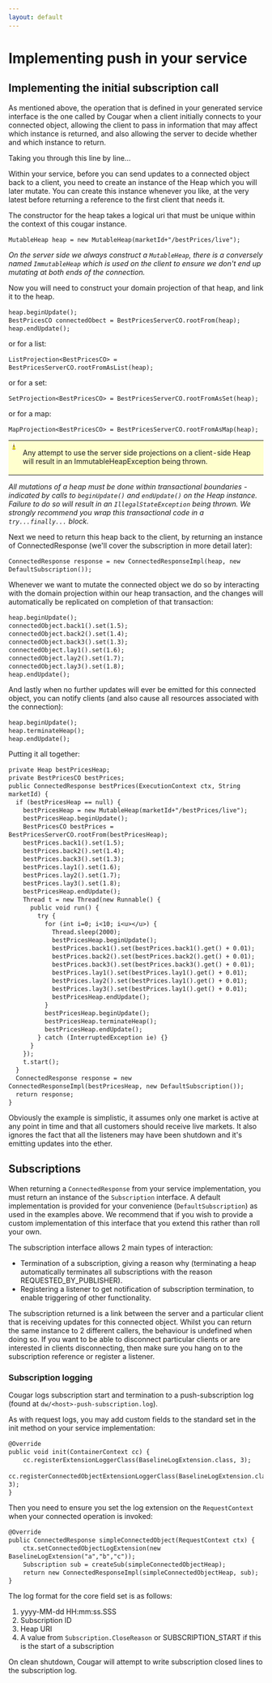 ```yaml
---
layout: default
---
```

# Implementing push in your service

## Implementing the initial subscription call

As mentioned above, the operation that is defined in your generated service interface is the one called by Cougar when a
client initially connects to your connected object, allowing the client to pass in information that may affect which
instance is returned, and also allowing the server to decide whether and which instance to return.

Taking you through this line by line...

Within your service, before you can send updates to a connected object back to a client, you need to create an instance
of the Heap which you will later mutate. You can create this instance whenever you like, at the very latest before returning
a reference to the first client that needs it.

The constructor for the heap takes a logical uri that must be unique within the context of this cougar instance.

    MutableHeap heap = new MutableHeap(marketId+"/bestPrices/live");

*On the server side we always construct a `MutableHeap`, there is a conversely named `ImmutableHeap` which is used
on the client to ensure we don't end up mutating at both ends of the connection.*

Now you will need to construct your domain projection of that heap, and link it to the heap.

    heap.beginUpdate();
    BestPricesCO connectedObect = BestPricesServerCO.rootFrom(heap);
    heap.endUpdate();

or for a list:

    ListProjection<BestPricesCO> = BestPricesServerCO.rootFromAsList(heap);

or for a set:

    SetProjection<BestPricesCO> = BestPricesServerCO.rootFromAsSet(heap);

or for a map:

    MapProjection<BestPricesCO> = BestPricesServerCO.rootFromAsMap(heap);

<table style='background-color: #FFFFCE;'>
    <tr>
        <td valign='top'><img src='warning.gif' width='16' height='16' align='center' valign='middle' border='0'></td>
        <td><p>Any attempt to use the server side projections on a client-side Heap will result in an ImmutableHeapException being thrown.</p></td>
    </tr>
</table>


*All mutations of a heap must be done within transactional boundaries - indicated by calls to `beginUpdate()` and
`endUpdate()` on the Heap instance. Failure to do so will result in an `IllegalStateException` being thrown. We
strongly recommend you wrap this transactional code in a `try...finally...` block.*

Next we need to return this heap back to the client, by returning an instance of ConnectedResponse (we'll cover the
subscription in more detail later):

    ConnectedResponse response = new ConnectedResponseImpl(heap, new DefaultSubscription());

Whenever we want to mutate the connected object we do so by interacting with the domain projection within our heap
transaction, and the changes will automatically be replicated on completion of that transaction:

    heap.beginUpdate();
    connectedObject.back1().set(1.5);
    connectedObject.back2().set(1.4);
    connectedObject.back3().set(1.3);
    connectedObject.lay1().set(1.6);
    connectedObject.lay2().set(1.7);
    connectedObject.lay3().set(1.8);
    heap.endUpdate();

And lastly when no further updates will ever be emitted for this connected object, you can notify clients (and also
cause all resources associated with the connection):

    heap.beginUpdate();
    heap.terminateHeap();
    heap.endUpdate();

Putting it all together:

    private Heap bestPricesHeap;
    private BestPricesCO bestPrices;
    public ConnectedResponse bestPrices(ExecutionContext ctx, String marketId) {
      if (bestPricesHeap == null) {
        bestPricesHeap = new MutableHeap(marketId+"/bestPrices/live");
        bestPricesHeap.beginUpdate();
        BestPricesCO bestPrices = BestPricesServerCO.rootFrom(bestPricesHeap);
        bestPrices.back1().set(1.5);
        bestPrices.back2().set(1.4);
        bestPrices.back3().set(1.3);
        bestPrices.lay1().set(1.6);
        bestPrices.lay2().set(1.7);
        bestPrices.lay3().set(1.8);
        bestPricesHeap.endUpdate();
        Thread t = new Thread(new Runnable() {
          public void run() {
            try {
              for (int i=0; i<10; i<u></u>) {
                Thread.sleep(2000);
                bestPricesHeap.beginUpdate();
                bestPrices.back1().set(bestPrices.back1().get() + 0.01);
                bestPrices.back2().set(bestPrices.back2().get() + 0.01);
                bestPrices.back3().set(bestPrices.back3().get() + 0.01);
                bestPrices.lay1().set(bestPrices.lay1().get() + 0.01);
                bestPrices.lay2().set(bestPrices.lay1().get() + 0.01);
                bestPrices.lay3().set(bestPrices.lay1().get() + 0.01);
                bestPricesHeap.endUpdate();
              }
              bestPricesHeap.beginUpdate();
              bestPricesHeap.terminateHeap();
              bestPricesHeap.endUpdate();
            } catch (InterruptedException ie) {}
          }
        });
        t.start();
      }
      ConnectedResponse response = new ConnectedResponseImpl(bestPricesHeap, new DefaultSubscription());
      return response;
    }

Obviously the example is simplistic, it assumes only one market is active at any point in time and that all customers
should receive live markets. It also ignores the fact that all the listeners may have been shutdown and it's emitting
updates into the ether.

## Subscriptions

When returning a `ConnectedResponse` from your service implementation, you must return an instance of the
`Subscription` interface. A default implementation is provided for your convenience (`DefaultSubscription`) as
used in the examples above. We recommend that if you wish to provide a custom implementation of this interface that you
extend this rather than roll your own.

The subscription interface allows 2 main types of interaction:

* Termination of a subscription, giving a reason why (terminating a heap automatically terminates all subscriptions with
the reason REQUESTED_BY_PUBLISHER).
* Registering a listener to get notification of subscription termination, to enable triggering of other functionality.

The subscription returned is a link between the server and a particular client that is receiving updates for this connected
object. Whilst you can return the same instance to 2 different callers, the behaviour is undefined when doing so. If you
want to be able to disconnect particular clients or are interested in clients disconnecting, then make sure you hang on
to the subscription reference or register a listener.

### Subscription logging

Cougar logs subscription start and termination to a push-subscription log (found at `dw/<host>-push-subscription.log`).

As with request logs, you may add custom fields to the standard set in the init method on your service implementation:

    @Override
    public void init(ContainerContext cc) {
        cc.registerExtensionLoggerClass(BaselineLogExtension.class, 3);
        cc.registerConnectedObjectExtensionLoggerClass(BaselineLogExtension.class, 3);
    }

Then you need to ensure you set the log extension on the `RequestContext` when your connected operation is invoked:

    @Override
    public ConnectedResponse simpleConnectedObject(RequestContext ctx) {
        ctx.setConnectedObjectLogExtension(new BaselineLogExtension("a","b","c"));
        Subscription sub = createSub(simpleConnectedObjectHeap);
        return new ConnectedResponseImpl(simpleConnectedObjectHeap, sub);
    }

The log format for the core field set is as follows:

1. yyyy-MM-dd HH:mm:ss.SSS
2. Subscription ID
3. Heap URI
4. A value from `Subscription.CloseReason` or SUBSCRIPTION_START if this is the start of a subscription

On clean shutdown, Cougar will attempt to write subscription closed lines to the subscription log.

